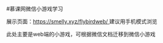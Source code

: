 #慕课网微信小游戏学习

展示页面：[https://smelly.xyz/flybirdweb/ ](https://smelly.xyz/flybirdweb/ "一起去玩玩吧！")
建议用手机模式浏览

此处主要是web端的小游戏，可根据微信文档迁移到微信小游戏